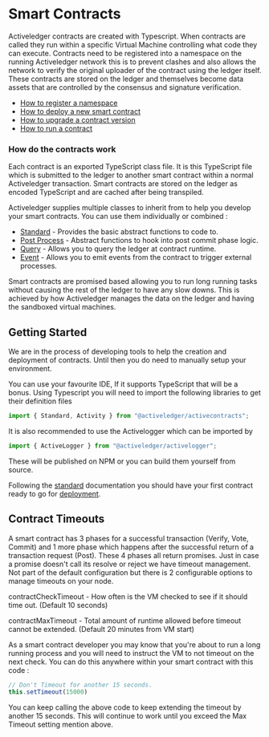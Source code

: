 # Smart Contracts

Activeledger contracts are created with Typescript. When contracts are called they run within a specific Virtual Machine controlling what code they can execute. Contracts need to be registered into a namespace on the running Activeledger network this is to prevent clashes and also allows the network to verify the original uploader of the contract using the ledger itself. These contracts are stored on the ledger and themselves become data assets that are controlled by the consensus and signature verification.

* [How to register a namespace](deployment/namespace.md)
* [How to deploy a new smart contract](deployment/deploy.md)
* [How to upgrade a contract version](deployment/upgrade.md)
* [How to run a contract](deployment/run.md)

### How do the contracts work

Each contract is an exported TypeScript class file. It is this TypeScript file which is submitted to the ledger to another smart contract within a normal Activeledger transaction. Smart contracts are stored on the ledger as encoded TypeScript and are cached after being transpiled.

Activeledger supplies multiple classes to inherit from to help you develop your smart contracts. You can use them individually or combined :

* [Standard](./standard.md) - Provides the basic abstract functions to code to.
* [Post Process](./postprocess.md) - Abstract functions to hook into post commit phase logic.
* [Query](./query.md) - Allows you to query the ledger at contract runtime.
* [Event](./event.md) - Allows you to emit events from the contract to trigger external processes.

Smart contracts are promised based allowing you to run long running tasks without causing the rest of the ledger to have any slow downs. This is achieved by how Activeledger manages the data on the ledger and having the sandboxed virtual machines.

## Getting Started

We are in the process of developing tools to help the creation and deployment of contracts.  Until then you do need to manually setup your environment.

You can use your favourite IDE, If it supports TypeScript that will be a bonus. Using Typescript you will need to import the following libraries to get their definition files

```typescript
import { Standard, Activity } from "@activeledger/activecontracts";
```

It is also recommended to use the Activelogger which can be imported by

```typescript
import { ActiveLogger } from "@activeledger/activelogger";
```

These will be published on NPM or you can build them yourself from source.

Following the [standard](./standard.md) documentation you should have your first contract ready to go for [deployment](deployment/deploy.md).

## Contract Timeouts

A smart contract has 3 phases for a successful transaction (Verify, Vote, Commit) and 1 more phase which happens after the successful return of a transaction request (Post). These 4 phases all return promises. Just in case a promise doesn't call its resolve or reject we have timeout management. Not part of the default configuration but there is 2 configurable options to manage timeouts on your node.

contractCheckTimeout - How often is the VM checked to see if it should time out. (Default 10 seconds)

contractMaxTimeout - Total amount of runtime allowed before timeout cannot be extended. (Default 20 minutes from VM start)

As a smart contract developer you may know that you're about to run a long running process and you will need to instruct the VM to not timeout on the next check. You can do this anywhere within your smart contract with this code :

```typescript
// Don't Timeout for another 15 seconds.
this.setTimeout(15000)
```

You can keep calling the above code to keep extending the timeout by another 15 seconds. This will continue to work until you exceed the Max Timeout setting mention above.
